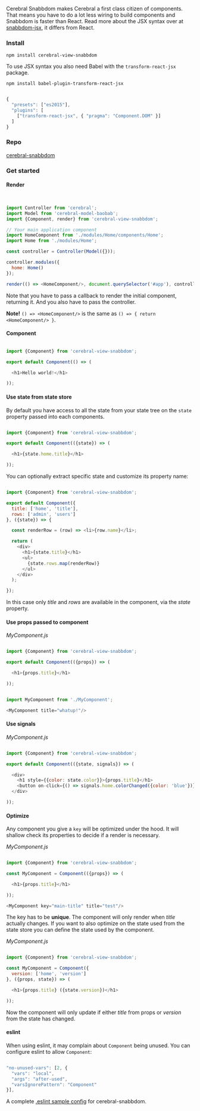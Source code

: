 Cerebral Snabbdom makes Cerebral a first class citizen of components. That means you have to do a lot less wiring to build components and Snabbdom is faster than React. Read more about the JSX syntax over at [snabbdom-jsx](https://github.com/yelouafi/snabbdom-jsx), it differs from React.

### Install
`npm install cerebral-view-snabbdom`

To use JSX syntax you also need Babel with the `transform-react-jsx` package.

`npm install babel-plugin-transform-react-jsx`

```javascript

{
  "presets": ["es2015"],
  "plugins": [
    ["transform-react-jsx", { "pragma": "Component.DOM" }]
  ]
}
```

### Repo
[cerebral-snabbdom](https://github.com/cerebral/cerebral-snabbdom)

### Get started
#### Render

```javascript


import Controller from 'cerebral';
import Model from 'cerebral-model-baobab';
import {Component, render} from 'cerebral-view-snabbdom';

// Your main application component
import HomeComponent from './modules/Home/components/Home';
import Home from './modules/Home';

const controller = Controller(Model({}));

controller.modules({
  home: Home()
});

render(() => <HomeComponent/>, document.querySelector('#app'), controller);
```

Note that you have to pass a callback to render the initial component, returning it. And you also have to pass the controller.

**Note!** `() => <HomeComponent/>` is the same as `() => { return <HomeComponent/> }`.

#### Component

```javascript

import {Component} from 'cerebral-view-snabbdom';

export default Component(() => (

  <h1>Hello world!</h1>

));
```

#### Use state from state store
By default you have access to all the state from your state tree on the `state` property passed into each components.

```javascript

import {Component} from 'cerebral-view-snabbdom';

export default Component(({state}) => (

  <h1>{state.home.title}</h1>

));
```

You can optionally extract specific state and customize its property name:

```javascript

import {Component} from 'cerebral-view-snabbdom';

export default Component({
  title: ['home', 'title'],
  rows: ['admin', 'users']
}, ({state}) => {

  const renderRow = (row) => <li>{row.name}</li>;

  return (
    <div>
      <h1>{state.title}</h1>
      <ul>
        {state.rows.map(renderRow)}
      </ul>
    </div>
  );

});
```
In this case only *title* and *rows* are available in the component, via the *state* property.

#### Use props passed to component

*MyComponent.js*
```javascript

import {Component} from 'cerebral-view-snabbdom';

export default Component(({props}) => (

  <h1>{props.title}</h1>

));
```

```javascript

import MyComponent from './MyComponent';

<MyComponent title="whatup!"/>
```

#### Use signals

*MyComponent.js*
```javascript

import {Component} from 'cerebral-view-snabbdom';

export default Component(({state, signals}) => (

  <div>
    <h1 style={{color: state.color}}>{props.title}</h1>
    <button on-click={() => signals.home.colorChanged({color: 'blue'})}>Change color</button>
  </div>

));
```

#### Optimize
Any component you give a `key` will be optimized under the hood. It will shallow check its properties to decide if a render is necessary.

*MyComponent.js*
```javascript

import {Component} from 'cerebral-view-snabbdom';

const MyComponent = Component(({props}) => (

  <h1>{props.title}</h1>

));

<MyComponent key="main-title" title="test"/>
```
The key has to be **unique**. The component will only render when *title* actually changes. If you want to also optimize on the state used from the state store you can define the state used by the component.

*MyComponent.js*
```javascript

import {Component} from 'cerebral-view-snabbdom';

const MyComponent = Component({
  version: ['home', 'version']
}, ({props, state}) => (

  <h1>{props.title} ({state.version})</h1>

));
```
Now the component will only update if either *title* from props or *version* from the state has changed.

#### eslint
When using eslint, it may complain about `Component` being unused. You can configure eslint to allow `Component`:
```javascript

"no-unused-vars": [2, {
  "vars": "local",
  "args": "after-used",
  "varsIgnorePattern": "Component"
}],
```
A complete [.eslint sample config](https://gist.github.com/garth/a812cf7a7b53f083e667) for cerebral-snabbdom.
